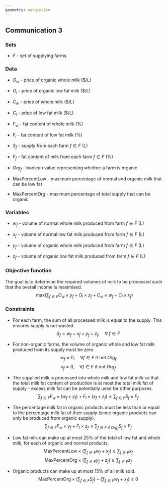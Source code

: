 ```yaml
---
geometry: margin=2cm
---
```


## Communication 3

### Sets
- $F$ - set of supplying farms

### Data
- $O_{w}$ - price of organic whole milk ($/L)
- $O_{l}$ - price of organic low fat milk ($/L)
- $C_{w}$ - price of whole milk ($/L)
- $C_{l}$ - price of low fat milk ($/L)
- $F_{w}$ - fat content of whole milk (%)
- $F_{l}$ - fat content of low fat milk (%)
- $S_{f}$ - supply from each farm $f \in F$ (L)
- $F_{f}$ - fat content of milk from each farm $f \in F$ (%)

- $Org_{f}$ - boolean value representing whether a farm is organic
- MaxPercentLow - maximum percentage of normal and organic milk that can be low fat 
- MaxPercentOrg - maximum percentage of total supply that can be organic

### Variables
- $w_{f}$ - volume of normal whole milk produced from farm $f \in F$ (L)
- $x_{f}$ - volume of normal low fat milk produced from farm $f \in F$ (L)

- $y_{f}$ - volume of organic whole milk produced from farm $f \in F$ (L) 
- $z_{f}$ - volume of organic low fat milk produced from farm $f \in F$ (L) 

### Objective function
The goal is to determine the required volumes of milk to be processed such that the overall income is maximised. 
$$
\textrm{max} \bigg( \sum_{f \in F} 
    O_{w} \times y_{f} + 
    O_{l} \times z_{f} +
    C_{w} \times w_{f} + 
    C_{l} \times x_{f} \bigg)
$$

### Constraints
- For each farm, the sum of all processed milk is equal to the supply. This ensures supply is not wasted.  
$$ S_{f} = w_{f} + x_{f} + y_{f} + z_{f}, \quad \forall \; f \in F $$

- For non-organic farms, the volume of organic whole and low fat milk produced from its supply must be zero. 
$$ w_{f} = 0, \quad \forall f \in F \textrm{ if not } Org_{f} $$
$$ x_{f} = 0, \quad \forall f \in F \textrm{ if not } Org_{f} $$

- The supplied milk is processed into whole milk and low fat milk so that the total milk fat content of production is at most the total milk fat of supply - excess milk fat can be potentially used for other purposes.
$$
\sum_{f \in F} 
    F_{w} \times (w_{f} + y_{f}) + 
    F_{l} \times (x_{f} + z_{f}) \leq 
    \sum_{f \in F} S_{f} \times F_{f}
$$

- The percentage milk fat in organic products must be less than or equal to the percentage milk fat of their supply (since organic products can only be produced from organic supply).
$$
\sum_{f \in F} F_{w} \times y_{f} + F_{l} \times z_{f} \leq 
\sum_{f \in F \textrm{ if } Org_{f}} S_{f} \times F_{f}
$$

- Low fat milk can make up at most 25% of the total of low fat and whole milk, for each of organic and normal products.
$$ \textrm{MaxPercentLow} \times \bigg( \sum_{f \in F} w_{f} + x_{f} \bigg) \geq \sum_{f \in F} x_{f} $$
$$ \textrm{MaxPercentOrg} \times \bigg( \sum_{f \in F} y_{f} + z_{f} \bigg) \geq \sum_{f \in F} z_{f} $$

- Organic products can make up at most 15% of all milk sold.
$$\textrm{MaxPercentOrg} \times \bigg( \sum_{f \in F} S_{f} \bigg) - \bigg( \sum_{f \in F} w_{f} + x_{f} \bigg) \geq 0$$
